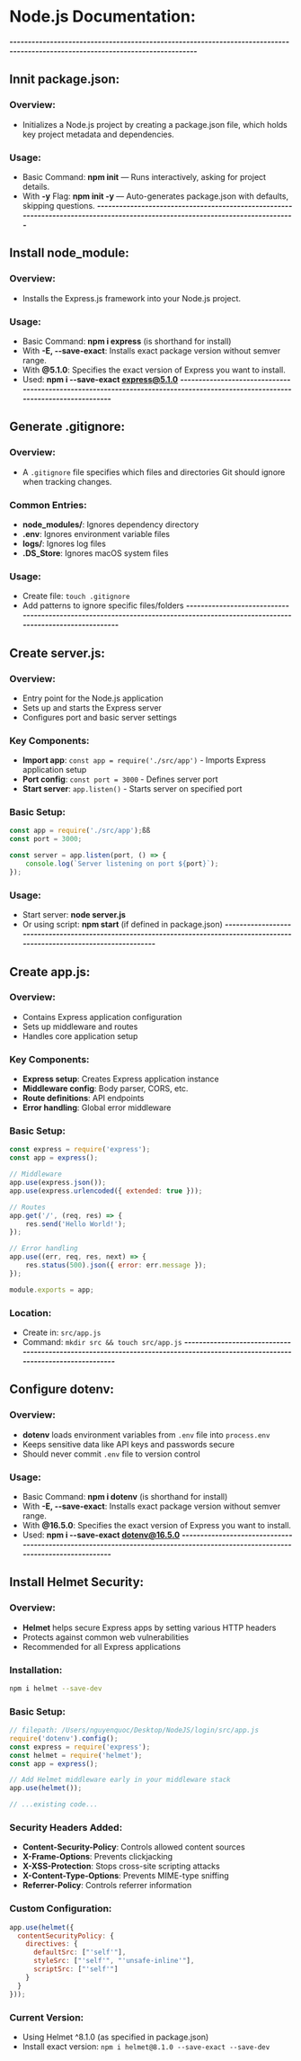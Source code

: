 # Node.js Documentation:
***-------------------------------------------------------------------------------------------------------------------------------***
## Innit package.json:
### Overview:
- Initializes a Node.js project by creating a package.json file, which holds key project metadata and dependencies.
### Usage:
- Basic Command: **npm init** — Runs interactively, asking for project details.
- With **-y**  Flag: **npm init -y** — Auto-generates package.json with defaults, skipping questions.
***-------------------------------------------------------------------------------------------------------------------------------***
## Install node_module:
### Overview:
- Installs the Express.js framework into your Node.js project.
###  Usage:
- Basic Command: **npm i express** (is shorthand for install)
- With **-E, --save-exact**: Installs exact package version without semver range.
- With **@5.1.0**: Specifies the exact version of Express you want to install.
- Used: **npm i --save-exact express@5.1.0**
***-------------------------------------------------------------------------------------------------------------------------------***
## Generate .gitignore:
### Overview:
- A `.gitignore` file specifies which files and directories Git should ignore when tracking changes.
### Common Entries:
- **node_modules/**: Ignores dependency directory
- **.env**: Ignores environment variable files
- **logs/**: Ignores log files
- **.DS_Store**: Ignores macOS system files
### Usage:
- Create file: `touch .gitignore`
- Add patterns to ignore specific files/folders
***-------------------------------------------------------------------------------------------------------------------------------***
## Create server.js:
### Overview:
- Entry point for the Node.js application
- Sets up and starts the Express server
- Configures port and basic server settings
### Key Components:
- **Import app**: `const app = require('./src/app')` - Imports Express application setup
- **Port config**: `const port = 3000` - Defines server port
- **Start server**: `app.listen()` - Starts server on specified port
### Basic Setup:
```javascript
const app = require('./src/app');ßß
const port = 3000;

const server = app.listen(port, () => {
    console.log(`Server listening on port ${port}`);
});
```
### Usage:
- Start server: **node server.js**
- Or using script: **npm start** (if defined in package.json)
***-------------------------------------------------------------------------------------------------------------------------------***
## Create app.js:
### Overview:
- Contains Express application configuration
- Sets up middleware and routes
- Handles core application setup
### Key Components:
- **Express setup**: Creates Express application instance
- **Middleware config**: Body parser, CORS, etc.
- **Route definitions**: API endpoints
- **Error handling**: Global error middleware
### Basic Setup:
```javascript
const express = require('express');
const app = express();

// Middleware
app.use(express.json());
app.use(express.urlencoded({ extended: true }));

// Routes
app.get('/', (req, res) => {
    res.send('Hello World!');
});

// Error handling
app.use((err, req, res, next) => {
    res.status(500).json({ error: err.message });
});

module.exports = app;
```
### Location:
- Create in: `src/app.js`
- Command: `mkdir src && touch src/app.js`
***-------------------------------------------------------------------------------------------------------------------------------***
## Configure dotenv:
### Overview:
- **dotenv** loads environment variables from `.env` file into `process.env`
- Keeps sensitive data like API keys and passwords secure
- Should never commit `.env` file to version control
###  Usage:
- Basic Command: **npm i dotenv** (is shorthand for install)
- With **-E, --save-exact**: Installs exact package version without semver range.
- With **@16.5.0**: Specifies the exact version of Express you want to install.
- Used: **npm i --save-exact dotenv@16.5.0**
***-------------------------------------------------------------------------------------------------------------------------------***
## Install Helmet Security:
### Overview:
- **Helmet** helps secure Express apps by setting various HTTP headers
- Protects against common web vulnerabilities
- Recommended for all Express applications
### Installation:
```bash
npm i helmet --save-dev
```
### Basic Setup:
```javascript
// filepath: /Users/nguyenquoc/Desktop/NodeJS/login/src/app.js
require('dotenv').config();
const express = require('express');
const helmet = require('helmet');
const app = express();

// Add Helmet middleware early in your middleware stack
app.use(helmet());

// ...existing code...
```
### Security Headers Added:
- **Content-Security-Policy**: Controls allowed content sources
- **X-Frame-Options**: Prevents clickjacking
- **X-XSS-Protection**: Stops cross-site scripting attacks
- **X-Content-Type-Options**: Prevents MIME-type sniffing
- **Referrer-Policy**: Controls referrer information
### Custom Configuration:
```javascript
app.use(helmet({
  contentSecurityPolicy: {
    directives: {
      defaultSrc: ["'self'"],
      styleSrc: ["'self'", "'unsafe-inline'"],
      scriptSrc: ["'self'"]
    }
  }
}));
```
### Current Version:
- Using Helmet ^8.1.0 (as specified in package.json)
- Install exact version: `npm i helmet@8.1.0 --save-exact --save-dev`